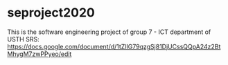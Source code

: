 # seproject2020
This is the software engineering project of group 7 - ICT department of USTH 
SRS: https://docs.google.com/document/d/1tZIlG79qzgSj81DjUCssQQpA24z2BtMhygM7zwPPyeo/edit
